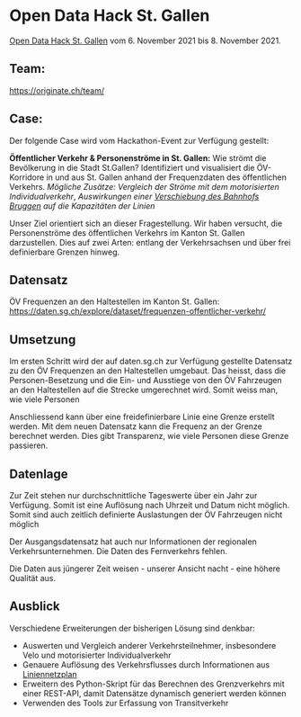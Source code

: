 # Open Data Hack St. Gallen
[Open Data Hack St. Gallen](https://opendata-hack-stgallen.devpost.com/) vom 6. November 2021 bis 8. November 2021.

## Team:
https://originate.ch/team/

## Case:

Der folgende Case wird vom Hackathon-Event zur Verfügung gestellt:

**Öffentlicher Verkehr & Personenströme in St. Gallen:** Wie strömt die Bevölkerung in die Stadt St.Gallen? Identifiziert und visualisiert die ÖV-Korridore in und aus St. Gallen anhand der Frequenzdaten des öffentlichen Verkehrs. *Mögliche Zusätze: Vergleich der Ströme mit dem motorisierten Individualverkehr*, *Auswirkungen einer [Verschiebung des Bahnhofs Bruggen](https://www.tagblatt.ch/ostschweiz/stgallen/vision-die-bahnhoefe-bruggen-und-haggen-zu-einem-neuen-bahnhof-kombinieren-jetzt-prueft-stgallen-die-machbarkeit-ld.2111948) auf die Kapazitäten der Linien*



Unser Ziel orientiert sich an dieser Fragestellung. Wir haben versucht, die Personenströme des öffentlichen Verkehrs im Kanton St. Gallen darzustellen. Dies auf zwei Arten: entlang der Verkehrsachsen und über frei definierbare Grenzen hinweg.

## Datensatz

ÖV Frequenzen an den Haltestellen im Kanton St. Gallen:
 https://daten.sg.ch/explore/dataset/frequenzen-offentlicher-verkehr/



## Umsetzung

Im ersten Schritt wird der auf daten.sg.ch zur Verfügung gestellte Datensatz zu den ÖV Frequenzen an den Haltestellen umgebaut. Das heisst, dass die Personen-Besetzung und die Ein- und Ausstiege von den ÖV Fahrzeugen an den Haltestellen auf die Strecke umgerechnet wird. Somit weiss man, wie viele Personen 

Anschliessend kann über eine freidefinierbare Linie eine Grenze erstellt werden. Mit dem neuen Datensatz kann die Frequenz an der Grenze berechnet werden. Dies gibt Transparenz, wie viele Personen diese Grenze passieren.



## Datenlage

Zur Zeit stehen nur durchschnittliche Tageswerte über ein Jahr zur Verfügung. Somit ist eine Auflösung nach Uhrzeit und Datum nicht möglich. Somit sind auch zeitlich definierte Auslastungen der ÖV Fahrzeugen nicht möglich

Der Ausgangsdatensatz hat auch nur Informationen der regionalen Verkehrsunternehmen. Die Daten des Fernverkehrs fehlen.

Die Daten aus jüngerer Zeit weisen - unserer Ansicht nacht - eine höhere Qualität aus.

## Ausblick 

Verschiedene Erweiterungen der bisherigen Lösung sind denkbar:
- Auswerten und Vergleich anderer Verkehrsteilnehmer, insbesondere Velo und motorisierter Individualverkehr
- Genauere Auflösung des Verkehrsflusses durch Informationen aus [Liniennetzplan](https://daten.sg.ch/explore/dataset/ov-vbsg%40stadt-stgallen/information/?disjunctive.linie&dataChart=eyJxdWVyaWVzIjpbeyJjb25maWciOnsiZGF0YXNldCI6Im92LXZic2dAc3RhZHQtc3RnYWxsZW4iLCJvcHRpb25zIjp7ImRpc2p1bmN0aXZlLmxpbmllIjp0cnVlLCJzb3J0IjoibGluaWUifX0sImNoYXJ0cyI6W3siYWxpZ25Nb250aCI6dHJ1ZSwidHlwZSI6ImNvbHVtbiIsImZ1bmMiOiJDT1VOVCIsInNjaWVudGlmaWNEaXNwbGF5Ijp0cnVlLCJjb2xvciI6IiMxOTYzMEEifV0sInhBeGlzIjoibGluaWUiLCJtYXhwb2ludHMiOjUwLCJzb3J0IjoiIn1dLCJ0aW1lc2NhbGUiOiIiLCJkaXNwbGF5TGVnZW5kIjp0cnVlLCJhbGlnbk1vbnRoIjp0cnVlfQ%3D%3D&location=17,47.41992,9.36728&basemap=jawg.streets)
- Erweitern des Python-Skript für das Berechnen des Grenzverkehrs mit einer REST-API, damit Datensätze dynamisch generiert werden können
- Verwenden des Tools zur Erfassung von Transitverkehr

